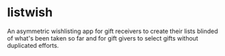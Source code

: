 # listwish
An asymmetric wishlisting app for gift receivers to create their lists blinded of what's been taken so far and for gift givers to select gifts without duplicated efforts. 
